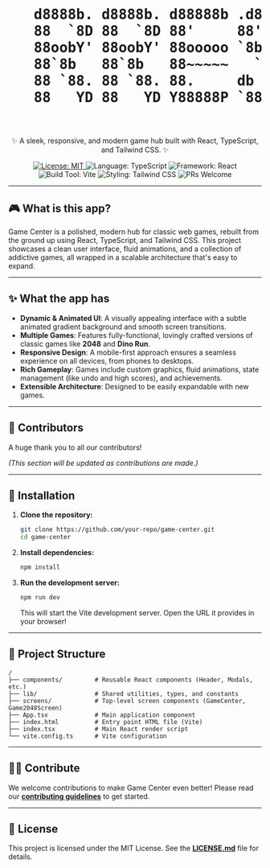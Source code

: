 <div align="center">
  <h1>
    <pre>
   d8888b. d8888b. d88888b .d8888.      .d8888. d888888b d8b   db d888888b .d88888. d88888b 
   88  `8D 88  `8D 88'     88'  YP      88'  YP `~~88~~' 888o  88 `~~88~~' 88'  `88 88'     
   88oobY' 88oobY' 88ooooo `8bo.        `8bo.      88    88V8o 88    88    88.  .88 88ooooo 
   88`8b   88`8b   88~~~~~   `Y8b.        `Y8b.    88    88 V8o88    88    88 `~' 88 88~~~~~ 
   88 `88. 88 `88. 88.     db   8D      db   8D    88    88  V888    88    88    .88 88.     
   88   YD 88   YD Y88888P `8888Y'      `8888Y'    YP    VP   V8P    YP     Y88888P  Y88888P 
    </pre>
  </h1>
  <p>✨ A sleek, responsive, and modern game hub built with React, TypeScript, and Tailwind CSS. ✨</p>
  
  <p>
    <a href="https://github.com/your-repo/game-center/blob/main/LICENSE.md">
      <img alt="License: MIT" src="https://img.shields.io/badge/License-MIT-yellow.svg" />
    </a>
    <img alt="Language: TypeScript" src="https://img.shields.io/badge/TypeScript-3178C6?logo=typescript&logoColor=white" />
    <img alt="Framework: React" src="https://img.shields.io/badge/React-61DAFB?logo=react&logoColor=black" />
    <img alt="Build Tool: Vite" src="https://img.shields.io/badge/Vite-646CFF?logo=vite&logoColor=white" />
    <img alt="Styling: Tailwind CSS" src="https://img.shields.io/badge/Tailwind_CSS-06B6D4?logo=tailwindcss&logoColor=white" />
    <img alt="PRs Welcome" src="https://img.shields.io/badge/PRs-welcome-brightgreen.svg" />
  </p>
</div>

<hr />

<h2>🎮 What is this app?</h2>

Game Center is a polished, modern hub for classic web games, rebuilt from the ground up using React, TypeScript, and Tailwind CSS. This project showcases a clean user interface, fluid animations, and a collection of addictive games, all wrapped in a scalable architecture that's easy to expand.

<hr />

<h2>✨ What the app has</h2>

- **Dynamic & Animated UI**: A visually appealing interface with a subtle animated gradient background and smooth screen transitions.
- **Multiple Games**: Features fully-functional, lovingly crafted versions of classic games like **2048** and **Dino Run**.
- **Responsive Design**: A mobile-first approach ensures a seamless experience on all devices, from phones to desktops.
- **Rich Gameplay**: Games include custom graphics, fluid animations, state management (like undo and high scores), and achievements.
- **Extensible Architecture**: Designed to be easily expandable with new games.

<hr />

<h2>🤝 Contributors</h2>

A huge thank you to all our contributors!

*(This section will be updated as contributions are made.)*

<hr />

<h2>🚀 Installation</h2>

1.  **Clone the repository:**
    ```sh
    git clone https://github.com/your-repo/game-center.git
    cd game-center
    ```

2.  **Install dependencies:**
    ```sh
    npm install
    ```

3.  **Run the development server:**
    ```sh
    npm run dev
    ```
    This will start the Vite development server. Open the URL it provides in your browser!

<hr />

<h2>📂 Project Structure</h2>

```
/
├── components/         # Reusable React components (Header, Modals, etc.)
├── lib/                # Shared utilities, types, and constants
├── screens/            # Top-level screen components (GameCenter, Game2048Screen)
├── App.tsx             # Main application component
├── index.html          # Entry point HTML file (Vite)
├── index.tsx           # Main React render script
└── vite.config.ts      # Vite configuration
```

<hr />

<h2>🧑‍💻 Contribute</h2>

We welcome contributions to make Game Center even better! Please read our [**contributing guidelines**](CONTRIBUTING.md) to get started.

<hr />

<h2>📝 License</h2>

This project is licensed under the MIT License. See the [**LICENSE.md**](LICENSE.md) file for details.
